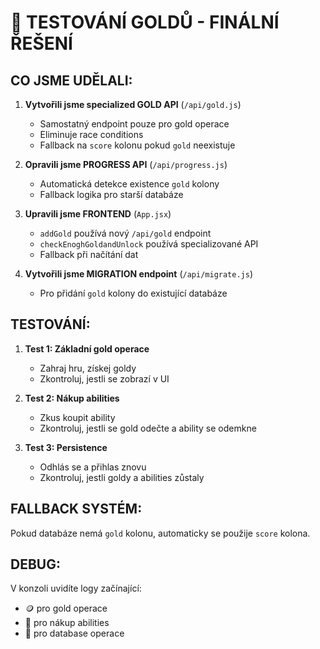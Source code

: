 # 🚀 TESTOVÁNÍ GOLDŮ - FINÁLNÍ ŘEŠENÍ

## CO JSME UDĚLALI:

1. **Vytvořili jsme specialized GOLD API** (`/api/gold.js`)

   - Samostatný endpoint pouze pro gold operace
   - Eliminuje race conditions
   - Fallback na `score` kolonu pokud `gold` neexistuje

2. **Opravili jsme PROGRESS API** (`/api/progress.js`)

   - Automatická detekce existence `gold` kolony
   - Fallback logika pro starší databáze

3. **Upravili jsme FRONTEND** (`App.jsx`)

   - `addGold` používá nový `/api/gold` endpoint
   - `checkEnoghGoldandUnlock` používá specializované API
   - Fallback při načítání dat

4. **Vytvořili jsme MIGRATION endpoint** (`/api/migrate.js`)
   - Pro přidání `gold` kolony do existující databáze

## TESTOVÁNÍ:

1. **Test 1: Základní gold operace**

   - Zahraj hru, získej goldy
   - Zkontroluj, jestli se zobrazí v UI

2. **Test 2: Nákup abilities**

   - Zkus koupit ability
   - Zkontroluj, jestli se gold odečte a ability se odemkne

3. **Test 3: Persistence**
   - Odhlás se a přihlas znovu
   - Zkontroluj, jestli goldy a abilities zůstaly

## FALLBACK SYSTÉM:

Pokud databáze nemá `gold` kolonu, automaticky se použije `score` kolona.

## DEBUG:

V konzoli uvidíte logy začínající:

- 🪙 pro gold operace
- 🛒 pro nákup abilities
- 📝 pro database operace
